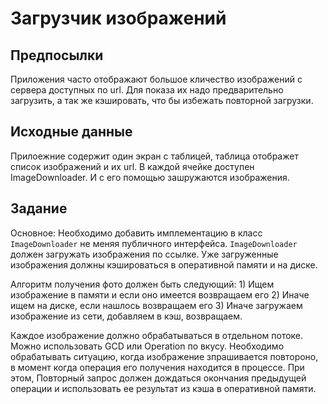 #  Загрузчик изображений

## Предпосылки

Приложения часто отображают большое кличество изображений с сервера доступных по url. Для показа их надо предварительно загрузить, а так же кэшировать, что бы избежать повторной загрузки.

## Исходные данные

Прилоежние содержит один экран с таблицей, таблица отображет список изображений и их url. В каждой ячейке доступен ImageDownloader. И с его помощью зашружаются изображения.

## Задание

Основное: 
Необходимо добавить имплементацию в класс `ImageDownloader` не меняя публичного интерфейса. `ImageDownloader` должен загружать изображения по ссылке. Уже загруженные изображения должны кэшироваться в оперативной памяти и на диске.

Алгоритм получения фото должен быть следующий:
    1) Ищем изображение в памяти и если оно имеется возвращаем его
    2) Иначе ищем на диске, если нашлось возвращаем его
    3) Иначе загружаем изображение из сети, добавляем в кэш, возвращаем.

Каждое изображение должно обрабатываться в отдельном потоке. Можно использовать GCD или Operation по вкусу.
Необходимо обрабатывать ситуацию, когда изображение зпрашивается повтороно, в момент когда операция его получения находится в процессе. При этом, Повторный запрос должен дождаться окончания предыдущей операции и использовать ее результат из кэша в оперативной памяти.